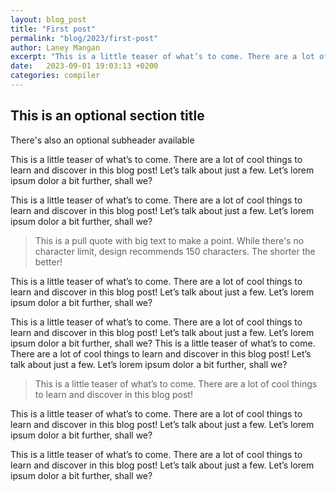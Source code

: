 ```yaml
---
layout: blog_post
title: "First post"
permalink: "blog/2023/first-post"
author: Laney Mangan
excerpt: "This is a little teaser of what’s to come. There are a lot of cool things to learn and discover in this blog post! Let’s talk about just a few. Let’s lorem ipsum dolor a bit further, shall we?"
date:   2023-09-01 19:03:13 +0200
categories: compiler
---
```


## This is an optional section title
There's also an optional subheader available

This is a little teaser of what’s to come. There are a lot of cool things to learn and discover in this blog post! Let’s talk about just a few. Let’s lorem ipsum dolor a bit further, shall we?

This is a little teaser of what’s to come. There are a lot of cool things to learn and discover in this blog post! Let’s talk about just a few. Let’s lorem ipsum dolor a bit further, shall we?

> This is a pull quote with big text to make a point. While there's no character limit, design recommends 150 characters. The shorter the better!

This is a little teaser of what’s to come. There are a lot of cool things to learn and discover in this blog post! Let’s talk about just a few. Let’s lorem ipsum dolor a bit further, shall we?

This is a little teaser of what’s to come. There are a lot of cool things to learn and discover in this blog post! Let’s talk about just a few. Let’s lorem ipsum dolor a bit further, shall we? This is a little teaser of what’s to come. There are a lot of cool things to learn and discover in this blog post! Let’s talk about just a few. Let’s lorem ipsum dolor a bit further, shall we?

> This is a little teaser of what’s to come. There are a lot of cool things to learn and discover in this blog post!

This is a little teaser of what’s to come. There are a lot of cool things to learn and discover in this blog post! Let’s talk about just a few. Let’s lorem ipsum dolor a bit further, shall we?

This is a little teaser of what’s to come. There are a lot of cool things to learn and discover in this blog post! Let’s talk about just a few. Let’s lorem ipsum dolor a bit further, shall we?
